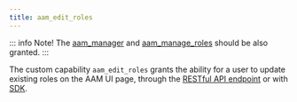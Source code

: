 ```yaml
---
title: aam_edit_roles
---
```


::: info Note!
The [aam_manager](/plugin/advanced-access-manager/capability/aam_manager) and [aam_manage_roles](/plugin/advanced-access-manager/capability/aam_manage_roles) should be also granted.
:::

The custom capability `aam_edit_roles` grants the ability for a user to update existing roles on the AAM UI page, through the [RESTful API endpoint](/advanced/restful/role) or with [SDK](/advanced/sdk).